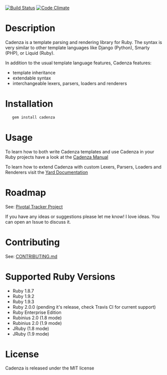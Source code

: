 [![Build Status](https://secure.travis-ci.org/whoward/cadenza.png?branch=master)](http://travis-ci.org/whoward/cadenza)
[![Code Climate](https://codeclimate.com/badge.png)](https://codeclimate.com/github/whoward/cadenza)

# Description

Cadenza is a template parsing and rendering library for Ruby.  The syntax is very
similar to other template languages like Django (Python), Smarty (PHP), or Liquid (Ruby).

In addition to the usual template language features, Cadenza features:

- template inheritance
- extendable syntax
- interchangeable lexers, parsers, loaders and renderers

# Installation

```bash
   gem install cadenza
```

# Usage

To learn how to both write Cadenza templates and use Cadenza in your Ruby 
projects have a look at the [Cadenza Manual](http://cadenza-manual.heroku.com/)

To learn how to extend Cadenza with custom Lexers, Parsers, Loaders and Renderers
visit the [Yard Documentation](http://rubydoc.info/github/whoward/Cadenza/)

# Roadmap

See: [Pivotal Tracker Project](https://www.pivotaltracker.com/projects/211737)

If you have any ideas or suggestions please let me know! I love ideas. You can open an Issue to discuss it.

# Contributing

See: [CONTRIBUTING.md](http://github.com/whoward/cadenza/tree/master/CONTRIBUTING.md)

# Supported Ruby Versions

- Ruby 1.8.7
- Ruby 1.9.2
- Ruby 1.9.3
- Ruby 2.0.0 (pending it's release, check Travis CI for current support)
- Ruby Enterprise Edition
- Rubinius 2.0 (1.8 mode)
- Rubinius 2.0 (1.9 mode)
- JRuby (1.8 mode)
- JRuby (1.9 mode)

# License

Cadenza is released under the MIT license

